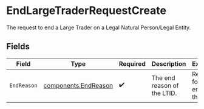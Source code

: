 # EndLargeTraderRequestCreate

The request to end a Large Trader on a Legal Natural Person/Legal Entity.


## Fields

| Field                                                        | Type                                                         | Required                                                     | Description                                                  | Example                                                      |
| ------------------------------------------------------------ | ------------------------------------------------------------ | ------------------------------------------------------------ | ------------------------------------------------------------ | ------------------------------------------------------------ |
| `EndReason`                                                  | [components.EndReason](../../models/components/endreason.md) | :heavy_check_mark:                                           | The end reason of the LTID.                                  | Reason for ending the LTID                                   |